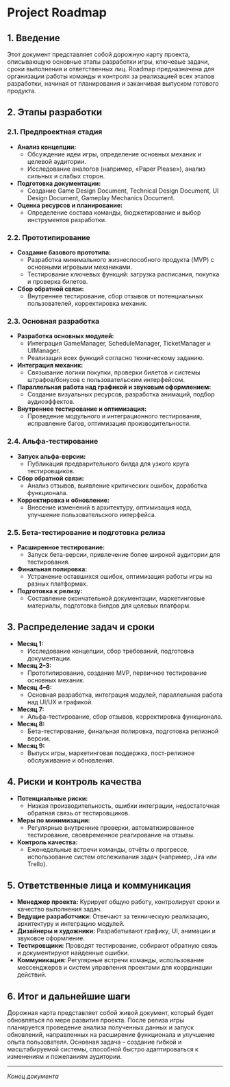 # Project Roadmap

## 1. Введение
Этот документ представляет собой дорожную карту проекта, описывающую основные этапы разработки игры, ключевые задачи, сроки выполнения и ответственных лиц. Roadmap предназначена для организации работы команды и контроля за реализацией всех этапов разработки, начиная от планирования и заканчивая выпуском готового продукта.

## 2. Этапы разработки
### 2.1. Предпроектная стадия
- **Анализ концепции:**  
  - Обсуждение идеи игры, определение основных механик и целевой аудитории.
  - Исследование аналогов (например, «Paper Please»), анализ сильных и слабых сторон.
- **Подготовка документации:**  
  - Создание Game Design Document, Technical Design Document, UI Design Document, Gameplay Mechanics Document.
- **Оценка ресурсов и планирование:**  
  - Определение состава команды, бюджетирование и выбор инструментов разработки.

### 2.2. Прототипирование
- **Создание базового прототипа:**  
  - Разработка минимального жизнеспособного продукта (MVP) с основными игровыми механиками.
  - Тестирование ключевых функций: загрузка расписания, покупка и проверка билетов.
- **Сбор обратной связи:**  
  - Внутреннее тестирование, сбор отзывов от потенциальных пользователей, корректировка механик.

### 2.3. Основная разработка
- **Разработка основных модулей:**  
  - Интеграция GameManager, ScheduleManager, TicketManager и UIManager.
  - Реализация всех функций согласно техническому заданию.
- **Интеграция механик:**  
  - Связывание логики покупки, проверки билетов и системы штрафов/бонусов с пользовательским интерфейсом.
- **Параллельная работа над графикой и звуковым оформлением:**  
  - Создание визуальных ресурсов, разработка анимаций, подбор аудиоэффектов.
- **Внутреннее тестирование и оптимизация:**  
  - Проведение модульного и интеграционного тестирования, исправление багов, оптимизация производительности.

### 2.4. Альфа-тестирование
- **Запуск альфа-версии:**  
  - Публикация предварительного билда для узкого круга тестировщиков.
- **Сбор обратной связи:**  
  - Анализ отзывов, выявление критических ошибок, доработка функционала.
- **Корректировка и обновление:**  
  - Внесение изменений в архитектуру, оптимизация кода, улучшение пользовательского интерфейса.

### 2.5. Бета-тестирование и подготовка релиза
- **Расширенное тестирование:**  
  - Запуск бета-версии, привлечение более широкой аудитории для тестирования.
- **Финальная полировка:**  
  - Устранение оставшихся ошибок, оптимизация работы игры на разных платформах.
- **Подготовка к релизу:**  
  - Составление окончательной документации, маркетинговые материалы, подготовка билдов для целевых платформ.

## 3. Распределение задач и сроки
- **Месяц 1:**  
  - Исследование концепции, сбор требований, подготовка документации.
- **Месяц 2–3:**  
  - Прототипирование, создание MVP, первичное тестирование основных механик.
- **Месяц 4–6:**  
  - Основная разработка, интеграция модулей, параллельная работа над UI/UX и графикой.
- **Месяц 7:**  
  - Альфа-тестирование, сбор отзывов, корректировка функционала.
- **Месяц 8:**  
  - Бета-тестирование, финальная полировка, подготовка релизной версии.
- **Месяц 9:**  
  - Выпуск игры, маркетинговая поддержка, пост-релизное обслуживание и обновления.

## 4. Риски и контроль качества
- **Потенциальные риски:**  
  - Низкая производительность, ошибки интеграции, недостаточная обратная связь от тестировщиков.
- **Меры по минимизации:**  
  - Регулярные внутренние проверки, автоматизированное тестирование, своевременное реагирование на отзывы.
- **Контроль качества:**  
  - Еженедельные встречи команды, отчёты о прогрессе, использование систем отслеживания задач (например, Jira или Trello).

## 5. Ответственные лица и коммуникация
- **Менеджер проекта:** Курирует общую работу, контролирует сроки и качество выполнения задач.
- **Ведущие разработчики:** Отвечают за техническую реализацию, архитектуру и интеграцию модулей.
- **Дизайнеры и художники:** Разрабатывают графику, UI, анимации и звуковое оформление.
- **Тестировщики:** Проводят тестирование, собирают обратную связь и документируют найденные ошибки.
- **Коммуникация:** Регулярные встречи команды, использование мессенджеров и систем управления проектами для координации действий.

## 6. Итог и дальнейшие шаги
Дорожная карта представляет собой живой документ, который будет обновляться по мере развития проекта. После релиза игры планируется проведение анализа полученных данных и запуск обновлений, направленных на расширение функционала и улучшение опыта пользователя. Основная задача – создание гибкой и масштабируемой системы, способной быстро адаптироваться к изменениям и пожеланиям аудитории.

---

*Конец документа*
